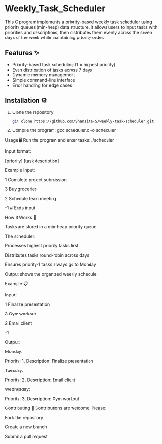 # Weekly_Task_Scheduler
This C program implements a priority-based weekly task scheduler using priority queues (min-heap) data structure. It allows users to input tasks with priorities and descriptions, then distributes them evenly across the seven days of the week while maintaining priority order.

## Features ✨
- Priority-based task scheduling (1 = highest priority)
- Even distribution of tasks across 7 days
- Dynamic memory management
- Simple command-line interface
- Error handling for edge cases

## Installation ⚙️
1. Clone the repository:
   ```bash
   git clone https://github.com/Shansita-S/weekly-task-scheduler.git

2. Compile the program:
   gcc scheduler.c -o scheduler

 Usage 🖥️
   Run the program and enter tasks:
   ./scheduler

Input format:

[priority] [task description]

Example input:

1 Complete project submission

3 Buy groceries

2 Schedule team meeting

-1  # Ends input

How It Works 🔧

Tasks are stored in a min-heap priority queue

The scheduler:

Processes highest priority tasks first

Distributes tasks round-robin across days

Ensures priority-1 tasks always go to Monday

Output shows the organized weekly schedule

Example 📋

Input:

1 Finalize presentation

3 Gym workout

2 Email client

-1

Output:

Monday:

Priority: 1, Description: Finalize presentation

Tuesday:

Priority: 2, Description: Email client

Wednesday:

Priority: 3, Description: Gym workout

Contributing 🤝
Contributions are welcome! Please:

Fork the repository

Create a new branch

Submit a pull request







